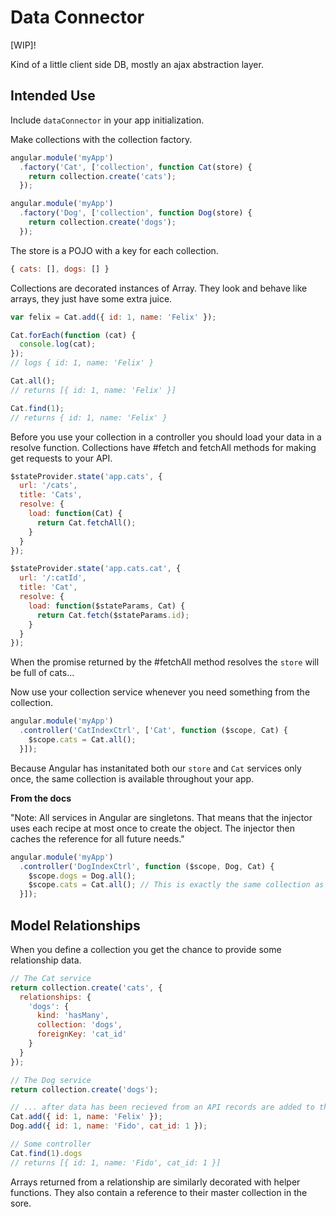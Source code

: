 # Data Connector

[WIP]!

Kind of a little client side DB, mostly an ajax abstraction layer.

## Intended Use

Include `dataConnector` in your app initialization.

Make collections with the collection factory.

```js
angular.module('myApp')
  .factory('Cat', ['collection', function Cat(store) {
    return collection.create('cats');
  });

angular.module('myApp')
  .factory('Dog', ['collection', function Dog(store) {
    return collection.create('dogs');
  });
```

The store is a POJO with a key for each collection.

```js
{ cats: [], dogs: [] }
```

Collections are decorated instances of Array. 
They look and behave like arrays, they just have some extra juice.

```js
var felix = Cat.add({ id: 1, name: 'Felix' });

Cat.forEach(function (cat) {
  console.log(cat);
});
// logs { id: 1, name: 'Felix' }

Cat.all();
// returns [{ id: 1, name: 'Felix' }]

Cat.find(1);
// returns { id: 1, name: 'Felix' }
```

Before you use your collection in a controller you should load your data in a resolve function.
Collections have #fetch and fetchAll methods for making get requests to your API.

```js
$stateProvider.state('app.cats', {
  url: '/cats',
  title: 'Cats',
  resolve: {
    load: function(Cat) {
      return Cat.fetchAll();
    }
  }
});

$stateProvider.state('app.cats.cat', {
  url: '/:catId',
  title: 'Cat',
  resolve: {
    load: function($stateParams, Cat) {
      return Cat.fetch($stateParams.id);
    }
  }
});
```

When the promise returned by the #fetchAll method resolves the `store` will be full of cats...

Now use your collection service whenever you need something from the collection.

```js
angular.module('myApp')
  .controller('CatIndexCtrl', ['Cat', function ($scope, Cat) {
    $scope.cats = Cat.all();
  }]);
```

Because Angular has instanitated both our `store` and `Cat` services only once, the same collection is available throughout your app.

**From the docs**

"Note: All services in Angular are singletons. That means that the injector uses each recipe at most once to create the object. The injector then caches the reference for all future needs."

```js
angular.module('myApp')
  .controller('DogIndexCtrl', function ($scope, Dog, Cat) {
    $scope.dogs = Dog.all();
    $scope.cats = Cat.all(); // This is exactly the same collection as above
  }]);
```

## Model Relationships

When you define a collection you get the chance to provide some relationship data.

```js
// The Cat service
return collection.create('cats', { 
  relationships: {
    'dogs': {
      kind: 'hasMany',
      collection: 'dogs',
      foreignKey: 'cat_id'
    }
  } 
});

// The Dog service
return collection.create('dogs');

// ... after data has been recieved from an API records are added to the store.
Cat.add({ id: 1, name: 'Felix' });
Dog.add({ id: 1, name: 'Fido', cat_id: 1 });

// Some controller
Cat.find(1).dogs
// returns [{ id: 1, name: 'Fido', cat_id: 1 }]
```

Arrays returned from a relationship are similarly decorated with helper functions. 
They also contain a reference to their master collection in the sore.

